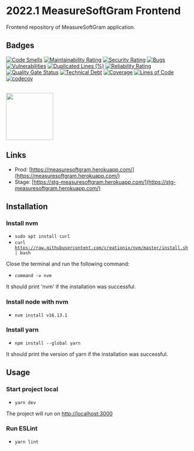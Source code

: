 # 2022.1 MeasureSoftGram Frontend

Frontend repository of MeasureSoftGram application.

## Badges

[![Code Smells](https://sonarcloud.io/api/project_badges/measure?project=fga-eps-mds_2022-1-MeasureSoftGram-Front&metric=code_smells)](https://sonarcloud.io/summary/new_code?id=fga-eps-mds_2022-1-MeasureSoftGram-Front)
[![Maintainability Rating](https://sonarcloud.io/api/project_badges/measure?project=fga-eps-mds_2022-1-MeasureSoftGram-Front&metric=sqale_rating)](https://sonarcloud.io/summary/new_code?id=fga-eps-mds_2022-1-MeasureSoftGram-Front)
[![Security Rating](https://sonarcloud.io/api/project_badges/measure?project=fga-eps-mds_2022-1-MeasureSoftGram-Front&metric=security_rating)](https://sonarcloud.io/summary/new_code?id=fga-eps-mds_2022-1-MeasureSoftGram-Front)
[![Bugs](https://sonarcloud.io/api/project_badges/measure?project=fga-eps-mds_2022-1-MeasureSoftGram-Front&metric=bugs)](https://sonarcloud.io/summary/new_code?id=fga-eps-mds_2022-1-MeasureSoftGram-Front)
[![Vulnerabilities](https://sonarcloud.io/api/project_badges/measure?project=fga-eps-mds_2022-1-MeasureSoftGram-Front&metric=vulnerabilities)](https://sonarcloud.io/summary/new_code?id=fga-eps-mds_2022-1-MeasureSoftGram-Front)
[![Duplicated Lines (%)](https://sonarcloud.io/api/project_badges/measure?project=fga-eps-mds_2022-1-MeasureSoftGram-Front&metric=duplicated_lines_density)](https://sonarcloud.io/summary/new_code?id=fga-eps-mds_2022-1-MeasureSoftGram-Front)
[![Reliability Rating](https://sonarcloud.io/api/project_badges/measure?project=fga-eps-mds_2022-1-MeasureSoftGram-Front&metric=reliability_rating)](https://sonarcloud.io/summary/new_code?id=fga-eps-mds_2022-1-MeasureSoftGram-Front)
[![Quality Gate Status](https://sonarcloud.io/api/project_badges/measure?project=fga-eps-mds_2022-1-MeasureSoftGram-Front&metric=alert_status)](https://sonarcloud.io/summary/new_code?id=fga-eps-mds_2022-1-MeasureSoftGram-Front)
[![Technical Debt](https://sonarcloud.io/api/project_badges/measure?project=fga-eps-mds_2022-1-MeasureSoftGram-Front&metric=sqale_index)](https://sonarcloud.io/summary/new_code?id=fga-eps-mds_2022-1-MeasureSoftGram-Front)
[![Coverage](https://sonarcloud.io/api/project_badges/measure?project=fga-eps-mds_2022-1-MeasureSoftGram-Front&metric=coverage)](https://sonarcloud.io/summary/new_code?id=fga-eps-mds_2022-1-MeasureSoftGram-Front)
[![Lines of Code](https://sonarcloud.io/api/project_badges/measure?project=fga-eps-mds_2022-1-MeasureSoftGram-Front&metric=ncloc)](https://sonarcloud.io/summary/new_code?id=fga-eps-mds_2022-1-MeasureSoftGram-Front)
[![codecov](https://codecov.io/gh/fga-eps-mds/2022-1-MeasureSoftGram-Front/branch/stage/graph/badge.svg?token=9GRTFZ4K28)](https://codecov.io/gh/fga-eps-mds/2022-1-MeasureSoftGram-Front)

<br>

<img src="https://codecov.io/gh/fga-eps-mds/2022-1-MeasureSoftGram-Front/branch/stage/graphs/sunburst.svg?token=9GRTFZ4K28" width="128"/>


## Links

- Prod: [https://measuresoftgram.herokuapp.com/](https://measuresoftgram.herokuapp.com/)
- Stage: [https://stg-measuresoftgram.herokuapp.com/](https://stg-measuresoftgram.herokuapp.com/)

## Installation

### Install nvm

* <code>sudo apt install curl </code>
* <code>curl https://raw.githubusercontent.com/creationix/nvm/master/install.sh | bash </code>

Close the terminal and run the following command:
* <code>command -v nvm</code>

It should print 'nvm' if the installation was successful.

### Install node with nvm

* <code>nvm install v16.13.1</code>

### Install yarn

* <code>npm install --global yarn</code>

It should print the version of yarn if the installation was successful.

## Usage

### Start project local

* <code>yarn dev</code>

The project will run on [http://localhost:3000](http://localhost:3000)

### Run ESLint
* <code>yarn lint</code>
